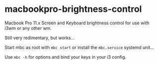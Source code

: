 # macbookpro-brightness-control
Macbook Pro 11.x Screen and Keyboard brightness control for use with i3wm or any other wm.

Still very redimentary, but works...

Start mbc as root with `mbc start` or install the `mbc.service` systemd unit...

Use `mbc -h` for options and bind your keys in your i3 config.
